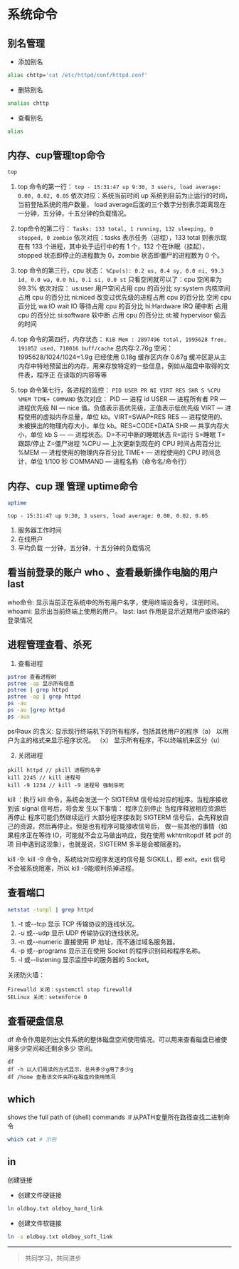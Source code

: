 # 系统命令

## 别名管理

* 添加别名

```bash
alias chttp='cat /etc/httpd/conf/httpd.conf'
```

* 删除别名

```bash
unalias chttp
```

* 查看别名

```bash
alias
```

## 内存、cup管理top命令

```bash
top
```

1. top  命令的第一行：
`top - 15:31:47 up 9:30, 3 users, load average: 0.00, 0.02, 0.05`
依次对应：系统当前时间 up 系统到目前为止运行的时间， 当前登陆系统的用户数量， load average后面的三个数字分别表示距离现在 一分钟，五分钟，十五分钟的负载情况。

2. top命令的第二行：
`Tasks: 133 total, 1 running, 132 sleeping, 0 stopped, 0 zombie`
依次对应：tasks 表示任务（进程），133 total 则表示现在有 133 个进程，其中处于运行中的有 1 个，132 个在休眠（挂起），stopped 状态即停止的进程数为 0，zombie 状态即僵尸的进程数为 0 个。

3. top  命令的第三行，cpu  状态：
`%Cpu(s): 0.2 us, 0.4 sy, 0.0 ni, 99.3 id, 0.0 wa, 0.0 hi, 0.1 si, 0.0 st`
只看空闲就可以了：cpu 空闲率为 99.3%
依次对应：
us:user 用户空间占用 cpu 的百分比
sy:system 内核空间占用 cpu 的百分比
ni:niced 改变过优先级的进程占用 cpu 的百分比
空闲 cpu 百分比
wa:IO wait IO 等待占用 cpu 的百分比
hi:Hardware IRQ 硬中断 占用 cpu 的百分比
si:software 软中断 占用 cpu 的百分比
st:被 hypervisor 偷去的时间

4. top  命令的第四行，内存状态：
`KiB Mem : 2897496 total, 1995628 free, 191852 used, 710016 buff/cache`
总内存:2.76g 空闲： 1995628/1024/1024=1.9g 已经使用 0.18g 缓存区内存 0.67g
缓冲区是从主内存中特地预留出的内存，用来存放特定的一些信息，例如从磁盘中取得的文件表，程序正
在读取的内容等等

5. top  命令第七行，各进程的监控：
`PID USER PR NI VIRT RES SHR S %CPU %MEM TIME+ COMMAND`
依次对应：
PID — 进程 id
USER — 进程所有者
PR — 进程优先级
NI — nice 值。负值表示高优先级，正值表示低优先级
VIRT — 进程使用的虚拟内存总量，单位 kb。VIRT=SWAP+RES
RES — 进程使用的、未被换出的物理内存大小，单位 kb。RES=CODE+DATA
SHR — 共享内存大小，单位 kb
S — — 进程状态。D=不可中断的睡眠状态 R=运行 S=睡眠 T=跟踪/停止 Z=僵尸进程
%CPU — 上次更新到现在的 CPU 时间占用百分比
%MEM — 进程使用的物理内存百分比
TIME+ — 进程使用的 CPU 时间总计，单位 1/100 秒
COMMAND — 进程名称（命令名/命令行）

## 内存、cup 理 管理 uptime命令

```bash
uptime
```

`top - 15:31:47 up 9:30, 3 users, load average: 0.00, 0.02, 0.05`

1. 服务器工作时间
2. 在线用户
3. 平均负载 一分钟，五分钟，十五分钟的负载情况

## 看当前登录的账户 who 、查看最新操作电脑的用户last

who命令:
显示当前正在系统中的所有用户名字，使用终端设备号，注册时间。
whoami:
显示出当前终端上使用的用户。
last:
last 作用是显示近期用户或终端的登录情况

## 进程管理查看、杀死

1. 查看进程
```bash
pstree 查看进程树
pstree -ap 显示所有信息
pstree | grep httpd
pstree -ap | grep httpd
ps -au
ps -au |grep httpd
ps -aux
```
ps中aux 的含义:
显示现行终端机下的所有程序，包括其他用户的程序（a）
以用户为主的格式来显示程序状况。 （x）
显示所有程序，不以终端机来区分（u）

2. 关闭进程
```
pkill httpd // pkill 进程的名字
kill 2245 // kill 进程号
kill -9 1234 // kill -9 进程号 强制杀死
```

kill ：执行 kill 命令，系统会发送一个 SIGTERM 信号给对应的程序。当程序接收到该 signal 信号后，将会发
生以下事情：
程序立刻停止
当程序释放相应资源后再停止
程序可能仍然继续运行
大部分程序接收到 SIGTERM 信号后，会先释放自己的资源，然后再停止。但是也有程序可能接收信号后，
做一些其他的事情（如果程序正在等待 IO，可能就不会立马做出响应，我在使用 wkhtmltopdf 转 pdf 的项
目中遇到这现象），也就是说，SIGTERM 多半是会被阻塞的。

kill -9: kill -9 命令，系统给对应程序发送的信号是 SIGKILL，即 exit。exit 信号不会被系统阻塞，所以 kill -9能顺利杀掉进程。

## 查看端口

```bash
netstat -tunpl | grep httpd
```

1. -t 或--tcp 显示 TCP 传输协议的连线状况。
2. -u 或--udp 显示 UDP 传输协议的连线状况。
3. -n 或--numeric 直接使用 IP 地址，而不通过域名服务器。
4. -p 或--programs 显示正在使用 Socket 的程序识别码和程序名称。
4. -l 或--listening 显示监控中的服务器的 Socket。

关闭防火墙：
```
Firewalld 关闭：systemctl stop firewalld
SELinux 关闭：setenforce 0
```

## 查看硬盘信息

df 命令作用是列出文件系统的整体磁盘空间使用情况。可以用来查看磁盘已被使用多少空间和还剩余多少
空间。

```
df
df -h 以人们易读的方式显示，总共多少g用了多少g
df /home 查看该文件夹所在磁盘的使用情况
```

## which

shows the full path of (shell) commands  ＃从PATH变量所在路径查找二进制命令

```bash
which cat # 示例
```

## in

创建链接

* 创建文件硬链接

```bash
ln oldboy.txt oldboy_hard_link
```

* 创建文件软链接

```bash
ln -s oldboy.txt oldboy_soft_link
```

___
> 共同学习，共同进步